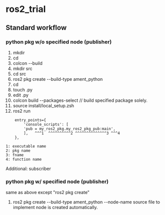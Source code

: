 # ros2_trial
## Standard workflow
### python pkg w/o specified node (publisher)
1. mkdir <workspace>
1. cd <workspace>
1. colcon --build
1. mkdir src
1. cd src
1. ros2 pkg create --build-type ament_python <pkg name>
1. cd <pkg name>
1. touch <fname>.py
1. edit <fname>.py
1. colcon build --packages-select <pkg name> // build specified package solely.
1. source install/local_setup.zsh
1. ros2 run <pkg name> <executable name>
````
    entry_points={
        'console_scripts': [
	    'pub = my_ros2_pkg.my_ros2_pkg_pub:main',
        ],   ^^^1  ^^^^^^^^^^2 ^^^^^^^^^^^^^^3 ^^^4
    },
    
1: executable name
2: pkg name
3: fname
4: function name
````

Additional: subscriber

### python pkg w/ specified node (publisher)
same as above except "ros2 pkg create"
1. ros2 pkg create --build-type ament_python --node-name <node name> <pkg name>
source file to implement node is created automatically.

